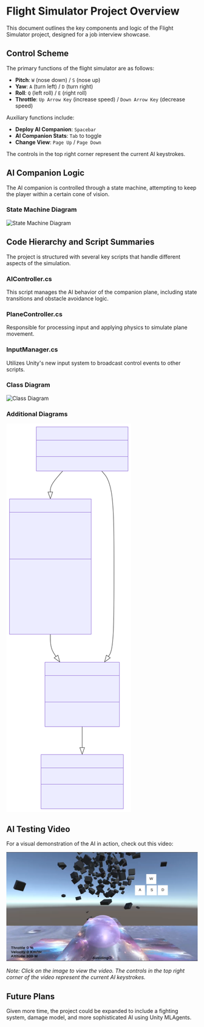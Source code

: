 # Flight Simulator Project Overview

This document outlines the key components and logic of the Flight Simulator project, designed for a job interview showcase.

## Control Scheme

The primary functions of the flight simulator are as follows:

- **Pitch**: `W` (nose down) / `S` (nose up)
- **Yaw**: `A` (turn left) / `D` (turn right)
- **Roll**: `Q` (left roll) / `E` (right roll)
- **Throttle**: `Up Arrow Key` (increase speed) / `Down Arrow Key` (decrease speed)

Auxiliary functions include:

- **Deploy AI Companion**: `Spacebar`
- **AI Companion Stats**: `Tab` to toggle
- **Change View**: `Page Up` / `Page Down`

The controls in the top right corner represent the current AI keystrokes.

## AI Companion Logic

The AI companion is controlled through a state machine, attempting to keep the player within a certain cone of vision.

### State Machine Diagram

![State Machine Diagram](/Images//Images/chart2.svg)

## Code Hierarchy and Script Summaries

The project is structured with several key scripts that handle different aspects of the simulation.

### AIController.cs

This script manages the AI behavior of the companion plane, including state transitions and obstacle avoidance logic.

### PlaneController.cs

Responsible for processing input and applying physics to simulate plane movement.

### InputManager.cs

Utilizes Unity's new input system to broadcast control events to other scripts.

### Class Diagram

![Class Diagram](/Images//Images/chart1.svg.svg)

### Additional Diagrams

![Additional Diagram 3](/Images/chart3.svg)

## AI Testing Video

For a visual demonstration of the AI in action, check out this video:

[![AI Testing Video](/Images/VideoScreenshot.png)](https://drive.google.com/file/d/1ozDzZCjxI1wwPa8Fw20fWct373e4KGEM/view?usp=sharing)

*Note: Click on the image to view the video. The controls in the top right corner of the video represent the current AI keystrokes.*

## Future Plans

Given more time, the project could be expanded to include a fighting system, damage model, and more sophisticated AI using Unity MLAgents.
